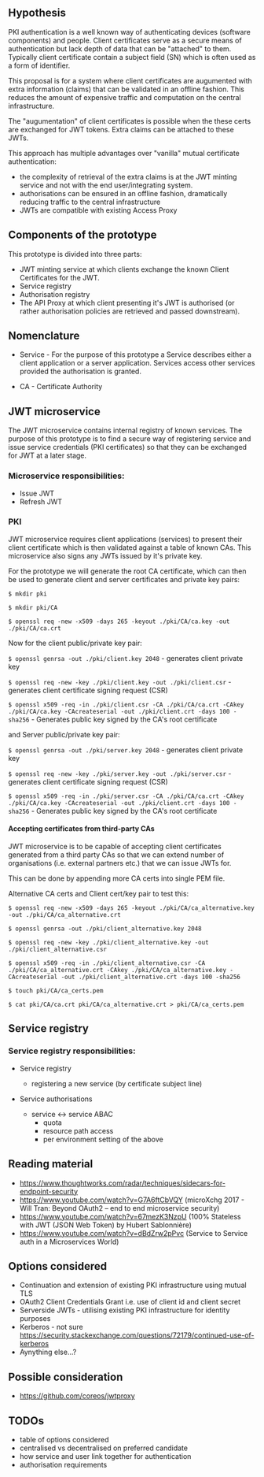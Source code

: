 ## Hypothesis

PKI authentication is a well known way of authenticating devices (software
components) and people. Client certificates serve as a secure means of authentication
but lack depth of data that can be "attached" to them. Typically client certificate
contain a subject field (SN) which is often used as a form of identifier.

This proposal is for a system where client certificates are augumented with extra
information (claims) that can be validated in an offline fashion. This reduces the
amount of expensive traffic and computation on the central infrastructure.

The "augumentation" of client certificates is possible when the these certs are
exchanged for JWT tokens. Extra claims can be attached to these JWTs.

This approach has multiple advantages over "vanilla" mutual certificate authentication:
- the complexity of retrieval of the extra claims is at the JWT minting service
  and not with the end user/integrating system.
- authorisations can be ensured in an offline fashion, dramatically reducing traffic
  to the central infrastructure
- JWTs are compatible with existing Access Proxy

## Components of the prototype

This prototype is divided into three parts:
- JWT minting service at which clients exchange the known Client Certificates
for the JWT.
- Service registry
- Authorisation registry
- The API Proxy at which client presenting it's JWT is authorised (or rather authorisation policies are retrieved and passed downstream).

## Nomenclature

- Service - For the purpose of this prototype a Service describes either a client application or a server application. Services access other services provided the authorisation is granted. 

- CA - Certificate Authority

## JWT microservice

The JWT microservice contains internal registry of known services.
The purpose of this prototype is to find a secure way of registering service and
issue service credentials (PKI certificates) so that they can be exchanged for
JWT at a later stage.

### Microservice responsibilities:
- Issue JWT
- Refresh JWT

### PKI 

JWT microservice requires client applications (services) to present their client certificate which is then validated against a table of known CAs. This microservice also signs any JWTs issued by it's private key. 

For the prototype we will generate the root CA certificate, which can then be used to generate client and server certificates and private key pairs:

`$ mkdir pki`

`$ mkdir pki/CA`

`$ openssl req -new -x509 -days 265 -keyout ./pki/CA/ca.key -out ./pki/CA/ca.crt`

Now for the client public/private key pair: 

`$ openssl genrsa -out ./pki/client.key 2048` - generates client private key

`$ openssl req -new -key ./pki/client.key -out ./pki/client.csr` - generates client certificate signing request (CSR)

`$ openssl x509 -req -in ./pki/client.csr -CA ./pki/CA/ca.crt -CAkey ./pki/CA/ca.key -CAcreateserial -out ./pki/client.crt -days 100 -sha256` - Generates public key signed by the CA's root certificate

and Server public/private key pair: 

`$ openssl genrsa -out ./pki/server.key 2048` - generates client private key

`$ openssl req -new -key ./pki/server.key -out ./pki/server.csr` - generates client certificate signing request (CSR)

`$ openssl x509 -req -in ./pki/server.csr -CA ./pki/CA/ca.crt -CAkey ./pki/CA/ca.key -CAcreateserial -out ./pki/client.crt -days 100 -sha256` - Generates public key signed by the CA's root certificate

#### Accepting certificates from third-party CAs

JWT microservice is to be capable of accepting client certificates generated from a third party CAs so that we can extend
number of organisations (i.e. external partners etc.) that we can issue JWTs for. 

This can be done by appending more CA certs into single PEM file. 

Alternative CA certs and Client cert/key pair to test this:

`$ openssl req -new -x509 -days 265 -keyout ./pki/CA/ca_alternative.key -out ./pki/CA/ca_alternative.crt`

`$ openssl genrsa -out ./pki/client_alternative.key 2048`

`$ openssl req -new -key ./pki/client_alternative.key -out ./pki/client_alternative.csr`

`$ openssl x509 -req -in ./pki/client_alternative.csr -CA ./pki/CA/ca_alternative.crt -CAkey ./pki/CA/ca_alternative.key -CAcreateserial -out ./pki/client_alternative.crt -days 100 -sha256` 

`$ touch pki/CA/ca_certs.pem`

`$ cat pki/CA/ca.crt pki/CA/ca_alternative.crt > pki/CA/ca_certs.pem`


## Service registry

### Service registry responsibilities:
- Service registry
  - registering a new service (by certificate subject line)
  
- Service authorisations
  - service <-> service ABAC
    - quota
    - resource path access
    - per environment setting of the above


## Reading material
- https://www.thoughtworks.com/radar/techniques/sidecars-for-endpoint-security
- https://www.youtube.com/watch?v=G7A6ftCbVQY (microXchg 2017 - Will Tran: Beyond OAuth2 – end to end microservice security)
- https://www.youtube.com/watch?v=67mezK3NzpU (100% Stateless with JWT (JSON Web Token) by Hubert Sablonnière)
- https://www.youtube.com/watch?v=dBdZrw2pPvc (Service to Service auth in a Microservices World)

## Options considered
- Continuation and extension of existing PKI infrastructure using mutual TLS
- OAuth2 Client Credentials Grant i.e. use of client id and client secret
- Serverside JWTs - utilising existing PKI infrastructure for identity purposes
- Kerberos - not sure https://security.stackexchange.com/questions/72179/continued-use-of-kerberos
- Aynything else...?

## Possible consideration
- https://github.com/coreos/jwtproxy

## TODOs
- table of options considered
- centralised vs decentralised on preferred candidate
- how service and user link together for authentication
- authorisation requirements
